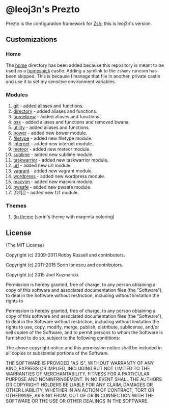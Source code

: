 # @leoj3n's Prezto

Prezto is the configuration framework for [Zsh][1]; this is leoj3n's version.

## Customizations

### Home

The [home][] directory has been added because this repository is meant to be used as a [homeshick][] castle. Adding a symlink to the `zshenv` runcom has been skipped. This is because I manage that file in another, private castle and use it to set my sensitive environment variables.

### Modules

  1. [git][] - added aliases and functions.
  2. [directory][] - added aliases and functions.
  3. [homebrew][] - added aliases and functions.
  4. [osx][] - added aliases and functions and removed bwana.
  5. [utility][] - added aliases and functions.
  6. [bower][] - added new bower module.
  7. [filetype][] - added new filetype module.
  8. [internet][] - added new internet module.
  9. [meteor][] - added new meteor module.
  10. [sublime][] - added new sublime module.
  11. [taskwarrior][] - added new taskwarrior module.
  12. [url][] - added new url module.
  13. [vagrant][] - added new vagrant module.
  14. [wordpress][] - added new wordpress module.
  15. [macvim][] - added new macvim module.
  16. [pwsafe][] - added new pwsafe module.
  17. [fzf][] - added new fzf module.

### Themes

  1. [3n theme][] (sorin's theme with magenta coloring)

License
-------

(The MIT License)

Copyright (c) 2009-2011 Robby Russell and contributors.

Copyright (c) 2011-2015 Sorin Ionescu and contributors.

Copyright (c) 2015 Joel Kuzmarski.

Permission is hereby granted, free of charge, to any person obtaining a copy of
this software and associated documentation files (the "Software"), to deal in
the Software without restriction, including without limitation the rights to

Permission is hereby granted, free of charge, to any person obtaining a copy of
this software and associated documentation files (the "Software"), to deal in
the Software without restriction, including without limitation the rights to
use, copy, modify, merge, publish, distribute, sublicense, and/or sell copies
of the Software, and to permit persons to whom the Software is furnished to do
so, subject to the following conditions:

The above copyright notice and this permission notice shall be included in all
copies or substantial portions of the Software.

THE SOFTWARE IS PROVIDED "AS IS", WITHOUT WARRANTY OF ANY KIND, EXPRESS OR
IMPLIED, INCLUDING BUT NOT LIMITED TO THE WARRANTIES OF MERCHANTABILITY,
FITNESS FOR A PARTICULAR PURPOSE AND NONINFRINGEMENT. IN NO EVENT SHALL THE
AUTHORS OR COPYRIGHT HOLDERS BE LIABLE FOR ANY CLAIM, DAMAGES OR OTHER
LIABILITY, WHETHER IN AN ACTION OF CONTRACT, TORT OR OTHERWISE, ARISING FROM,
OUT OF OR IN CONNECTION WITH THE SOFTWARE OR THE USE OR OTHER DEALINGS IN THE
SOFTWARE.

[1]: http://www.zsh.org
[git]: modules/git
[directory]: modules/directory
[homebrew]: modules/homebrew
[osx]: modules/osx
[utility]: modules/utility
[bower]: modules/bower
[filetype]: modules/filetype
[internet]: modules/internet
[meteor]: modules/meteor
[sublime]: modules/sublime
[taskwarrior]: modules/taskwarrior
[url]: modules/url
[vagrant]: modules/vagrant
[wordpress]: modules/wordpress
[macvim]: modules/macvim
[pwsafe]: modules/pwsafe
[3n theme]: modules/prompt/functions/prompt_3n_setup
[home]: home
[homeshick]: https://github.com/andsens/homeshick

